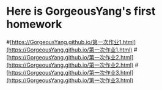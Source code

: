# Here is GorgeousYang's first homework
#[https://GorgeousYang.github.io/第一次作业1.html](https://GorgeousYang.github.io/第一次作业1.html)
#[https://GorgeousYang.github.io/第一次作业2.html](https://GorgeousYang.github.io/第一次作业2.html)
#[https://GorgeousYang.github.io/第一次作业3.html](https://GorgeousYang.github.io/第一次作业3.html)
